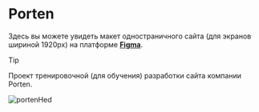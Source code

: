 # Porten
Здесь вы можете увидеть макет одностраничного сайта (для экранов шириной 1920px) на платформе [**Figma**](https://www.figma.com/file/qDarjExMqDb8vOb6LKnB9R/Templates-%2317.-More-on-Figma.info-(Copy)?type=design&node-id=0-1&mode=design&t=1jnsnWLbKLgNAtqN-0).
> [!TIP]
> Проект тренировочной (для обучения) разработки сайта компании Porten.

![portenHed](https://github.com/Liberi/Porten/assets/130091860/0f5b0f4e-f857-469b-a5f6-4b120f84d3b8)

